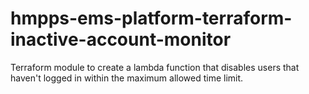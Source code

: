 # hmpps-ems-platform-terraform-inactive-account-monitor

Terraform module to create a lambda function that disables users that haven't logged in within the maximum allowed time limit.
